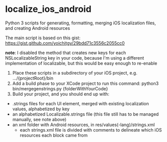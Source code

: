 # localize_ios_android
Python 3 scripts for generating, formatting, merging iOS localization files, and creating Android resources

The main script is based on this gist: https://gist.github.com/yoichitgy/29bdd71c3556c2055cc0

**note**: I disabled the method that creates new keys for each NSLocalizableString key in your code, because I'm using a different implementation of localizable, but this would be easy enough to re-enable

1. Place these scripts in a subdirectory of your iOS project, e.g. .../{projectRoot}/bin
2. Add a build phase to your XCode project to run this command:
    python3 bin/mergegenstrings.py {folderWithYourCode}
3. Build your project, and you should end up with:
  * .strings files for each UI element, merged with existing localization values, alphabetized by key
  * an alphabetized Localizable.strings file (this file still has to be managed manually, see note above)
  * an xml folder with Android resources, in res/values(-lang)/strings.xml
    * each strings.xml file is divided with comments to delineate which iOS resources each block came from
